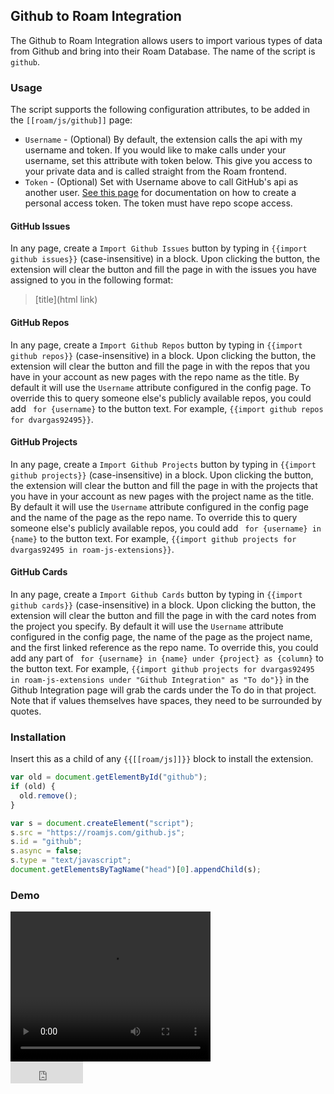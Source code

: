 ## Github to Roam Integration

The Github to Roam Integration allows users to import various types of data from Github and bring into their Roam Database. The name of the script is `github`.

### Usage

The script supports the following configuration attributes, to be added in the `[[roam/js/github]]` page:

- `Username` - (Optional) By default, the extension calls the api with my username and token. If you would like to make calls under your username, set this attribute with token below. This give you access to your private data and is called straight from the Roam frontend.
- `Token` - (Optional) Set with Username above to call GitHub's api as another user. [See this page](https://docs.github.com/en/github/authenticating-to-github/creating-a-personal-access-token) for documentation on how to create a personal access token. The token must have repo scope access.

#### GitHub Issues

In any page, create a `Import Github Issues` button by typing in `{{import github issues}}` (case-insensitive) in a block. Upon clicking the button, the extension will clear the button and fill the page in with the issues you have assigned to you in the following format:

> [title](html link)

#### GitHub Repos

In any page, create a `Import Github Repos` button by typing in `{{import github repos}}` (case-insensitive) in a block. Upon clicking the button, the extension will clear the button and fill the page in with the repos that you have in your account as new pages with the repo name as the title. By default it will use the `Username` attribute configured in the config page. To override this to query someone else's publicly available repos, you could add ` for {username}` to the button text. For example, `{{import github repos for dvargas92495}}`.

#### GitHub Projects

In any page, create a `Import Github Projects` button by typing in `{{import github projects}}` (case-insensitive) in a block. Upon clicking the button, the extension will clear the button and fill the page in with the projects that you have in your account as new pages with the project name as the title. By default it will use the `Username` attribute configured in the config page and the name of the page as the repo name. To override this to query someone else's publicly available repos, you could add ` for {username} in {name}` to the button text. For example, `{{import github projects for dvargas92495 in roam-js-extensions}}`.

#### GitHub Cards

In any page, create a `Import Github Cards` button by typing in `{{import github cards}}` (case-insensitive) in a block. Upon clicking the button, the extension will clear the button and fill the page in with the card notes from the project you specify. By default it will use the `Username` attribute configured in the config page, the name of the page as the project name, and the first linked reference as the repo name. To override this, you could add any part of ` for {username} in {name} under {project} as {column}` to the button text. For example, `{{import github projects for dvargas92495 in roam-js-extensions under "Github Integration" as "To do"}}` in the Github Integration page will grab the cards under the To do in that project. Note that if values themselves have spaces, they need to be surrounded by quotes.

### Installation

Insert this as a child of any `{{[[roam/js]]}}` block to install the extension.

```javascript
var old = document.getElementById("github");
if (old) {
  old.remove();
}

var s = document.createElement("script");
s.src = "https://roamjs.com/github.js";
s.id = "github";
s.async = false;
s.type = "text/javascript";
document.getElementsByTagName("head")[0].appendChild(s);
```

### Demo

<video width="320" height="240" controls>
  <source src="../../videos/github.mp4" type="video/mp4">
</video>

<br/>

<iframe src="https://github.com/sponsors/dvargas92495/button" title="Sponsor dvargas92495" height="35" width="116" style="border: 0;"></iframe>
